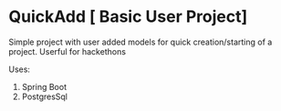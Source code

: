 # QuickAdd [ Basic User Project]

Simple project with user added models for quick creation/starting of a project. Userful for hackethons

Uses:
1. Spring Boot 
2. PostgresSql
